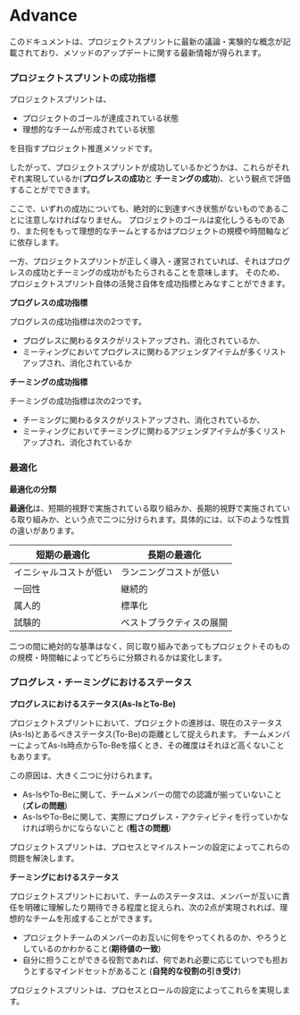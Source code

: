 # Advance

このドキュメントは、プロジェクトスプリントに最新の議論・実験的な概念が記載されており、メソッドのアップデートに関する最新情報が得られます。

### プロジェクトスプリントの成功指標

プロジェクトスプリントは、

* プロジェクトのゴールが達成されている状態
* 理想的なチームが形成されている状態

を目指すプロジェクト推進メソッドです。

したがって、プロジェクトスプリントが成功しているかどうかは、これらがそれぞれ実現しているか(**プログレスの成功**と **チーミングの成功**)、という観点で評価することがでできます。

ここで、いずれの成功についても、絶対的に到達すべき状態がないものであることに注意しなければなりません。 プロジェクトのゴールは変化しうるものであり、また何をもって理想的なチームとするかはプロジェクトの規模や時間軸などに依存します。

一方、プロジェクトスプリントが正しく導入・運営されていれば、それはプログレスの成功とチーミングの成功がもたらされることを意味します。 そのため、プロジェクトスプリント自体の活発さ自体を成功指標とみなすことができます。

**プログレスの成功指標**

プログレスの成功指標は次の2つです。

* プログレスに関わるタスクがリストアップされ、消化されているか、
* ミーティングにおいてプログレスに関わるアジェンダアイテムが多くリストアップされ、消化されているか

**チーミングの成功指標**

チーミングの成功指標は次の2つです。

* チーミングに関わるタスクがリストアップされ、消化されているか、
* ミーティングにおいてチーミングに関わるアジェンダアイテムが多くリストアップされ、消化されているか

### 最適化

**最適化の分類**

**最適化**は、短期的視野で実施されている取り組みか、長期的視野で実施されている取り組みか、という点で二つに分けられます。具体的には、以下のような性質の違いがあります。

| 短期の最適化      | 長期の最適化       |
| ----------- | ------------ |
| イニシャルコストが低い | ランニングコストが低い  |
| 一回性         | 継続的          |
| 属人的         | 標準化          |
| 試験的         | ベストプラクティスの展開 |

二つの間に絶対的な基準はなく、同じ取り組みであってもプロジェクトそのものの規模・時間軸によってどちらに分類されるかは変化します。

### プログレス・チーミングにおけるステータス

**プログレスにおけるステータス(As-IsとTo-Be)**

プロジェクトスプリントにおいて、プロジェクトの進捗は、現在のステータス(As-Is)とあるべきステータス(To-Be)の距離として捉えられます。 チームメンバーによってAs-Is時点からTo-Beを描くとき、その確度はそれほど高くないこともあります。

この原因は、大きく二つに分けられます。

* As-IsやTo-Beに関して、チームメンバーの間での認識が揃っていないこと (**ズレの問題**)
* As-IsやTo-Beに関して、実際にプログレス・アクティビティを行っていかなければ明らかにならないこと (**粗さの問題**)

プロジェクトスプリントは、プロセスとマイルストーンの設定によってこれらの問題を解決します。

**チーミングにおけるステータス**

プロジェクトスプリントにおいて、チームのステータスは、メンバーが互いに責任を明確に理解したり期待できる程度と捉えられ、次の2点が実現されれば、理想的なチームを形成することができます。

* プロジェクトチームのメンバーのお互いに何をやってくれるのか、やろうとしているのかわかること(**期待値の一致**)
* 自分に担うことができる役割であれば、何であれ必要に応じていつでも担おうとするマインドセットがあること (**自発的な役割の引き受け**)

プロジェクトスプリントは、プロセスとロールの設定によってこれらを実現します。
